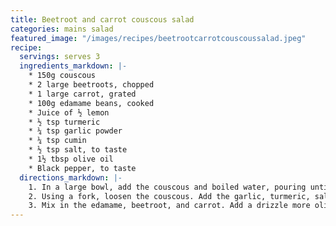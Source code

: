 ```yaml
---
title: Beetroot and carrot couscous salad
categories: mains salad
featured_image: "/images/recipes/beetrootcarrotcouscoussalad.jpeg"
recipe:
  servings: serves 3
  ingredients_markdown: |-
    * 150g couscous
    * 2 large beetroots, chopped
    * 1 large carrot, grated
    * 100g edamame beans, cooked
    * Juice of ½ lemon
    * ½ tsp turmeric
    * ¼ tsp garlic powder
    * ¼ tsp cumin
    * ½ tsp salt, to taste
    * 1½ tbsp olive oil
    * Black pepper, to taste
  directions_markdown: |-
    1. In a large bowl, add the couscous and boiled water, pouring until the water is 0.5cm above the couscous. Set aside for 10 mins. Add the lemon juice and leftover beetroot juice.
    2. Using a fork, loosen the couscous. Add the garlic, turmeric, salt, pepper and olive oil, then mix well.
    3. Mix in the edamame, beetroot, and carrot. Add a drizzle more olive oil, season with black pepper and stir again.
---
```


